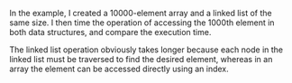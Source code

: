 In the example, I created a 10000-element array and a linked list of the same size. I then time the operation of accessing the 1000th element in both data structures, and compare the execution time.

The linked list operation obviously takes longer because each node in the linked list must be traversed to find the desired element, whereas in an array the element can be accessed directly using an index.